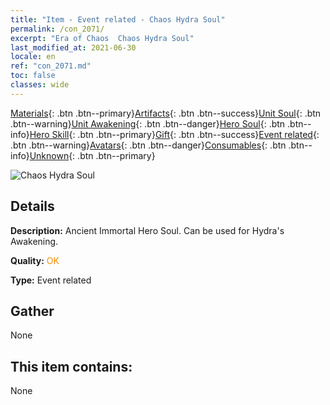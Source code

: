 ```yaml
---
title: "Item - Event related - Chaos Hydra Soul"
permalink: /con_2071/
excerpt: "Era of Chaos  Chaos Hydra Soul"
last_modified_at: 2021-06-30
locale: en
ref: "con_2071.md"
toc: false
classes: wide
---
```

 [Materials](/Items/){: .btn .btn--primary}[Artifacts](/Items/Artifacts/){: .btn .btn--success}[Unit Soul](/Items/UnitSoul/){: .btn .btn--warning}[Unit Awakening](/Items/UnitAwakening/){: .btn .btn--danger}[Hero Soul](/Items/HeroSoul/){: .btn .btn--info}[Hero Skill](/Items/HeroSkill/){: .btn .btn--primary}[Gift](/Items/Gift/){: .btn .btn--success}[Event related](/Items/Events/){: .btn .btn--warning}[Avatars](/Items/Avatars/){: .btn .btn--danger}[Consumables](/Items/Consumables/){: .btn .btn--info}[Unknown](/Items/Unknown/){: .btn .btn--primary}

 ![Chaos Hydra Soul](/images/t/juexing_807.jpg)

## Details
 **Description:** Ancient Immortal Hero Soul. Can be used for Hydra's Awakening.

 **Quality:** <span style="color: #FF8C00">OK</span>

 **Type:** Event related

## Gather

  None

## This item contains:

  None

